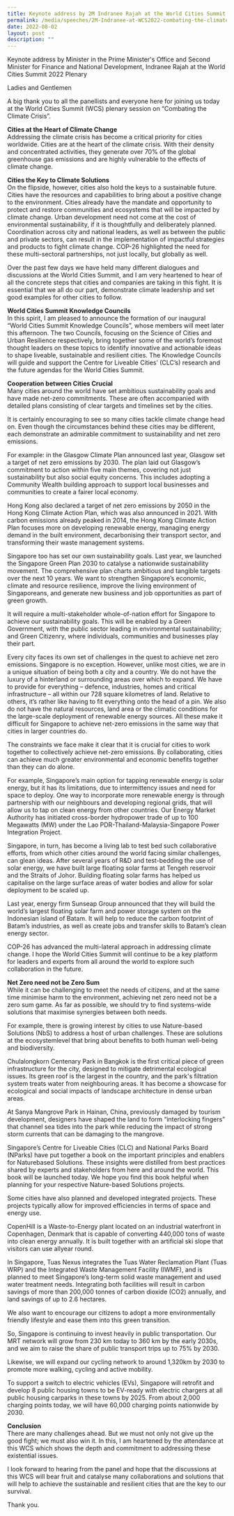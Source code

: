```yaml
---
title: Keynote address by 2M Indranee Rajah at the World Cities Summit 2022 Plenary
permalink: /media/speeches/2M-Indranee-at-WCS2022-combating-the-climate-crisis
date: 2022-08-02
layout: post
description: ""
---
```

Keynote address by Minister in the Prime Minister's Office and Second Minister for Finance and National Development, Indranee Rajah at the World Cities Summit 2022 Plenary 

Ladies and Gentlemen  
  
A big thank you to all the panellists and everyone here for joining us today at the World Cities Summit (WCS) plenary session on “Combating the Climate Crisis”.  
  
**Cities at the Heart of Climate Change**<br>
Addressing the climate crisis has become a critical priority for cities worldwide. Cities are at the heart of the climate crisis. With their density and concentrated activities, they generate over 70% of the global greenhouse gas emissions and are highly vulnerable to the effects of climate change.  
  
**Cities the Key to Climate Solutions** <br>
On the flipside, however, cities also hold the keys to a sustainable future. Cities have the resources and capabilities to bring about a positive change to the environment. Cities already have the mandate and opportunity to protect and restore communities and ecosystems that will be impacted by climate change. Urban development need not come at the cost of environmental sustainability, if it is thoughtfully and deliberately planned. Coordination across city and national leaders, as well as between the public and private sectors, can result in the implementation of impactful strategies and products to fight climate change. COP-26 highlighted the need for these multi-sectoral partnerships, not just locally, but globally as well.  
  
Over the past few days we have held many different dialogues and discussions at the World Cities Summit, and I am very heartened to hear of all the concrete steps that cities and companies are taking in this fight. It is essential that we all do our part, demonstrate climate leadership and set good examples for other cities to follow.  
  
**World Cities Summit Knowledge Councils**<br>
In this spirit, I am pleased to announce the formation of our inaugural “World Cities Summit Knowledge Councils”, whose members will meet later this afternoon. The two Councils, focusing on the Science of Cities and Urban Resilience respectively, bring together some of the world’s foremost thought leaders on these topics to identify innovative and actionable ideas to shape liveable, sustainable and resilient cities. The Knowledge Councils will guide and support the Centre for Liveable Cities’ (CLC’s) research and the future agendas for the World Cities Summit.  
  
**Cooperation between Cities Crucial**<br>
Many cities around the world have set ambitious sustainability goals and have made net-zero commitments. These are often accompanied with detailed plans consisting of clear targets and timelines set by the cities.  
  
It is certainly encouraging to see so many cities tackle climate change head on. Even though the circumstances behind these cities may be different, each demonstrate an admirable commitment to sustainability and net zero emissions.  
  
For example: in the Glasgow Climate Plan announced last year, Glasgow set a target of net zero emissions by 2030. The plan laid out Glasgow’s commitment to action within five main themes, covering not just sustainability but also social equity concerns. This includes adopting a Community Wealth building approach to support local businesses and communities to create a fairer local economy.  
  
Hong Kong also declared a target of net zero emissions by 2050 in the Hong Kong Climate Action Plan, which was also announced in 2021. With carbon emissions already peaked in 2014, the Hong Kong Climate Action Plan focuses more on developing renewable energy, managing energy demand in the built environment, decarbonising their transport sector, and transforming their waste management systems.  
  
Singapore too has set our own sustainability goals. Last year, we launched the Singapore Green Plan 2030 to catalyse a nationwide sustainability movement. The comprehensive plan charts ambitious and tangible targets over the next 10 years. We want to strengthen Singapore’s economic, climate and resource resilience, improve the living environment of Singaporeans, and generate new business and job opportunities as part of green growth.  
  
It will require a multi-stakeholder whole-of-nation effort for Singapore to achieve our sustainability goals. This will be enabled by a Green Government, with the public sector leading in environmental sustainability; and Green Citizenry, where individuals, communities and businesses play their part.   
  
Every city faces its own set of challenges in the quest to achieve net zero emissions. Singapore is no exception. However, unlike most cities, we are in a unique situation of being both a city and a country. We do not have the luxury of a hinterland or surrounding areas over which to expand. We have to provide for everything – defence, industries, homes and critical infrastructure – all within our 728 square kilometres of land. Relative to others, it’s rather like having to fit everything onto the head of a pin. We also do not have the natural resources, land area or the climatic conditions for the large-scale deployment of renewable energy sources. All these make it difficult for Singapore to achieve net-zero emissions in the same way that cities in larger countries do.  
  
The constraints we face make it clear that it is crucial for cities to work together to collectively achieve net-zero emissions. By collaborating, cities can achieve much greater environmental and economic benefits together than they can do alone.  
  
For example, Singapore’s main option for tapping renewable energy is solar energy, but it has its limitations, due to intermittency issues and need for space to deploy. One way to incorporate more renewable energy is through partnership with our neighbours and developing regional grids, that will allow us to tap on clean energy from other countries. Our Energy Market Authority has initiated cross-border hydropower trade of up to 100 Megawatts (MW) under the Lao PDR-Thailand-Malaysia-Singapore Power Integration Project.  
  
Singapore, in turn, has become a living lab to test bed such collaborative efforts, from which other cities around the world facing similar challenges, can glean ideas. After several years of R&D and test-bedding the use of solar energy, we have built large floating solar farms at Tengeh reservoir and the Straits of Johor. Building floating solar farms has helped us capitalise on the large surface areas of water bodies and allow for solar deployment to be scaled up.  
  
Last year, energy firm Sunseap Group announced that they will build the world’s largest floating solar farm and power storage system on the Indonesian island of Batam. It will help to reduce the carbon footprint of Batam’s industries, as well as create jobs and transfer skills to Batam’s clean energy sector.   
  
COP-26 has advanced the multi-lateral approach in addressing climate change. I hope the World Cities Summit will continue to be a key platform for leaders and experts from all around the world to explore such collaboration in the future.  
  
**Net Zero need not be Zero Sum**<br>
While it can be challenging to meet the needs of citizens, and at the same time minimise harm to the environment, achieving net zero need not be a zero sum game. As far as possible, we should try to find systems-wide solutions that maximise synergies between both needs.  
  
For example, there is growing interest by cities to use Nature-based Solutions (NbS) to address a host of urban challenges. These are solutions at the ecosystemlevel that bring about benefits to both human well-being and biodiversity.  
  
Chulalongkorn Centenary Park in Bangkok is the first critical piece of green infrastructure for the city, designed to mitigate detrimental ecological issues. Its green roof is the largest in the country, and the park's filtration system treats water from neighbouring areas. It has become a showcase for ecological and social impacts of landscape architecture in dense urban areas.  
  
At Sanya Mangrove Park in Hainan, China, previously damaged by tourism development, designers have shaped the land to form “interlocking fingers” that channel sea tides into the park while reducing the impact of strong storm currents that can be damaging to the mangrove.  
  
Singapore’s Centre for Liveable Cities (CLC) and National Parks Board (NParks) have put together a book on the important principles and enablers for Naturebased Solutions. These insights were distilled from best practices shared by experts and stakeholders from here and around the world. This book will be launched today. We hope you find this book helpful when planning for your respective Nature-based Solutions projects.  
  
Some cities have also planned and developed integrated projects. These projects typically allow for improved efficiencies in terms of space and energy use.  
  
CopenHill is a Waste-to-Energy plant located on an industrial waterfront in Copenhagen, Denmark that is capable of converting 440,000 tons of waste into clean energy annually. It is built together with an artificial ski slope that visitors can use allyear round.  
  
In Singapore, Tuas Nexus integrates the Tuas Water Reclamation Plant (Tuas WRP) and the Integrated Waste Management Facility (IWMF), and is planned to meet Singapore’s long-term solid waste management and used water treatment needs. Integrating both facilities will result in carbon savings of more than 200,000 tonnes of carbon dioxide (CO2) annually, and land savings of up to 2.6 hectares.  
  
We also want to encourage our citizens to adopt a more environmentally friendly lifestyle and ease them into this green transition.  
  
So, Singapore is continuing to invest heavily in public transportation. Our MRT network will grow from 230 km today to 360 km by the early 2030s, and we aim to raise the share of public transport trips up to 75% by 2030.  
  
Likewise, we will expand our cycling network to around 1,320km by 2030 to promote more walking, cycling and active mobility.  
  
To support a switch to electric vehicles (EVs), Singapore will retrofit and develop 8 public housing towns to be EV-ready with electric chargers at all public housing carparks in these towns by 2025. From about 2,000 charging points today, we will have 60,000 charging points nationwide by 2030.  
  
**Conclusion** <br>
There are many challenges ahead. But we must not only not give up the good fight; we must also win it. In this, I am heartened by the attendance at this WCS which shows the depth and commitment to addressing these existential issues.  
  
I look forward to hearing from the panel and hope that the discussions at this WCS will bear fruit and catalyse many collaborations and solutions that will help to achieve the sustainable and resilient cities that are the key to our survival.   
  
Thank you.